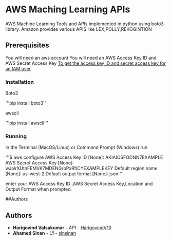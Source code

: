 # AWS Maching Learning APIs
AWS Machine Learning Tools and APIs implemented in python using boto3 library.
Amazon provides various APIS like LEX,POLLY,REKOGINTION

## Prerequisites

You will need an aws account
You will need an AWS Access Key ID and AWS Secret Access Key [To get the access key ID and secret access key for an IAM user](https://docs.aws.amazon.com/cli/latest/userguide/cli-chap-getting-started.html)

### Installation
Boto3

'''pip install boto3''

awscli

'''pip install awscli'''

### Running

In the Terminal (MacOS/Linux) or Command Prompt (Windows) run

'''$ aws configure
AWS Access Key ID [None]: AKIAIOSFODNN7EXAMPLE
AWS Secret Access Key [None]: wJalrXUtnFEMI/K7MDENG/bPxRfiCYEXAMPLEKEY
Default region name [None]: us-west-2
Default output format [None]: json'''

enter your AWS Access Key ID ,AWS Secret Access Key,Location and Output Format when prompted.

##Authors

## Authors

* **Harigovind Valsakumar** - *API* - [HarigovindV10](https://github.com/HarigovindV10)
* **Ahamed Sinan** - *UI* - [sinsinan](https://github.com/sinsinan)

